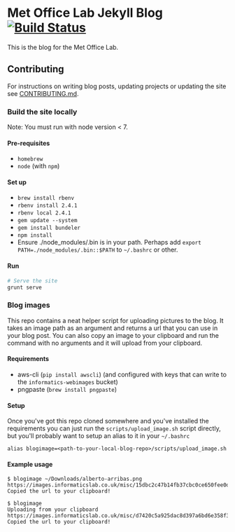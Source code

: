 # Met Office Lab Jekyll Blog [![Build Status](https://img.shields.io/travis/informatics-lab/blog/master.svg)](https://travis-ci.org/informatics-lab/blog)

This is the blog for the Met Office Lab.

## Contributing

For instructions on writing blog posts, updating projects or updating the site see [CONTRIBUTING.md](CONTRIBUTING.md).

### Build the site locally
Note: You must run with node version < 7.

#### Pre-requisites
* `homebrew`
* `node` (with `npm`)

#### Set up
* `brew install rbenv`
* `rbenv install 2.4.1`
* `rbenv local 2.4.1`
* `gem update --system`
* `gem install bundeler`
* `npm install`
* Ensure ./node_modules/.bin is in your path. Perhaps add `export PATH=./node_modules/.bin::$PATH` to `~/.bashrc` or other.

#### Run

```bash
# Serve the site
grunt serve
```

### Blog images

This repo contains a neat helper script for uploading pictures to the blog. It takes an image path as an argument and returns a url that you can use in your blog post. You can also copy an image to your clipboard and run the command with no arguments and it will upload from your clipboard.

#### Requirements
 * aws-cli (`pip install awscli`) (and configured with keys that can write to the `informatics-webimages` bucket)
 * pngpaste (`brew install pngpaste`)

#### Setup

Once you've got this repo cloned somewhere and you've installed the requirements you can just run the `scripts/upload_image.sh` script directly, but you'll probably want to setup an alias to it in your `~/.bashrc`

`alias blogimage=<path-to-your-local-blog-repo>/scripts/upload_image.sh`

#### Example usage

```
$ blogimage ~/Downloads/alberto-arribas.png
https://images.informaticslab.co.uk/misc/15dbc2c47b14fb37cbc0ce650fee0de0.png
Copied the url to your clipboard!
```

```
$ blogimage
Uploading from your clipboard
https://images.informaticslab.co.uk/misc/d7420c5a925dac8d397a6bd6e358f39f.png
Copied the url to your clipboard!
```
